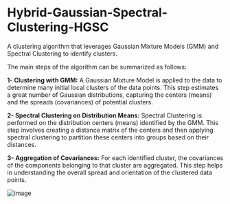 # Hybrid-Gaussian-Spectral-Clustering-HGSC
A clustering algorithm that leverages Gaussian Mixture Models (GMM) and Spectral Clustering to identify clusters.

The main steps of the algorithm can be summarized as follows:

**1- Clustering with GMM:** A Gaussian Mixture Model is applied to the data to determine many initial local clusters of the data points. This step estimates a great number of Gaussian distributions, capturing the centers (means) and the spreads (covariances) of potential clusters.

**2- Spectral Clustering on Distribution Means:** Spectral Clustering is performed on the distribution centers (means) identified by the GMM. This step involves creating a distance matrix of the centers and then applying spectral clustering to partition these centers into groups based on their distances.

**3- Aggregation of Covariances:** For each identified cluster, the covariances of the components belonging to that cluster are aggregated. This step helps in understanding the overall spread and orientation of the clustered data points.


![image](https://github.com/SoroushOskouei/Hybrid-Gaussian-Spectral-Clustering-HGSC-/assets/57323986/23cb3dcb-75ef-4e78-a9da-f028b926ea78)
